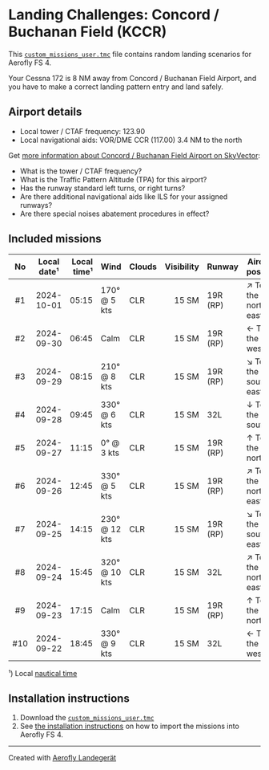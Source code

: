 # Landing Challenges: Concord / Buchanan Field (KCCR)

This [`custom_missions_user.tmc`](./custom_missions_user.tmc) file contains random landing scenarios for Aerofly FS 4.

Your Cessna 172 is 8 NM away from Concord / Buchanan Field Airport, and you have to make a correct landing pattern entry and land safely.

## Airport details

- Local tower / CTAF frequency: 123.90
- Local navigational aids: VOR/DME CCR (117.00) 3.4 NM to the north

Get [more information about Concord / Buchanan Field Airport on SkyVector](https://skyvector.com/airport/KCCR):

- What is the tower / CTAF frequency?
- What is the Traffic Pattern Altitude (TPA) for this airport?
- Has the runway standard left turns, or right turns?
- Are there additional navigational aids like ILS for your assigned runways?
- Are there special noises abatement procedures in effect?

## Included missions

| No  | Local date¹ | Local time¹ | Wind          | Clouds          | Visibility | Runway   | Aircraft position   |
| :-: | ----------- | ----------: | ------------- | --------------- | ---------: | -------- | ------------------- |
| #1  |  2024-10-01 |       05:15 | 170° @  5 kts | CLR             |      15 SM | 19R (RP) | ↗ To the north-east |
| #2  |  2024-09-30 |       06:45 | Calm          | CLR             |      15 SM | 19R (RP) | ← To the west       |
| #3  |  2024-09-29 |       08:15 | 210° @  8 kts | CLR             |      15 SM | 19R (RP) | ↘ To the south-east |
| #4  |  2024-09-28 |       09:45 | 330° @  6 kts | CLR             |      15 SM | 32L      | ↓ To the south      |
| #5  |  2024-09-27 |       11:15 |   0° @  3 kts | CLR             |      15 SM | 19R (RP) | ↑ To the north      |
| #6  |  2024-09-26 |       12:45 | 330° @  5 kts | CLR             |      15 SM | 19R (RP) | ↗ To the north-east |
| #7  |  2024-09-25 |       14:15 | 230° @ 12 kts | CLR             |      15 SM | 19R (RP) | ↘ To the south-east |
| #8  |  2024-09-24 |       15:45 | 320° @ 10 kts | CLR             |      15 SM | 32L      | ↗ To the north-east |
| #9  |  2024-09-23 |       17:15 | Calm          | CLR             |      15 SM | 19R (RP) | ↑ To the north      |
| #10 |  2024-09-22 |       18:45 | 330° @  9 kts | CLR             |      15 SM | 32L      | ← To the west       |

¹) Local [nautical time](https://en.wikipedia.org/wiki/Nautical_time)

## Installation instructions

1. Download the [`custom_missions_user.tmc`](./custom_missions_user.tmc)
2. See [the installation instructions](https://fboes.github.io/aerofly-missions/docs/generic-installation.html) on how to import the missions into Aerofly FS 4.

---

Created with [Aerofly Landegerät](https://github.com/fboes/aerofly-patterns)
